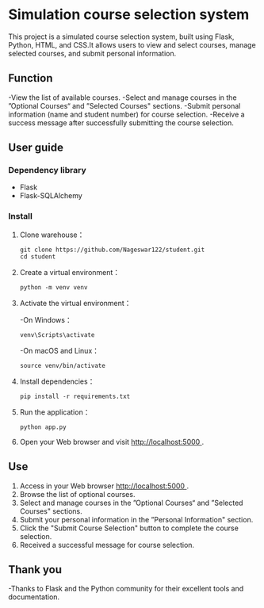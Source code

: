 # Simulation course selection system

This project is a simulated course selection system, built using Flask, Python, HTML, and CSS.It allows users to view and select courses, manage selected courses, and submit personal information.

## Function

-View the list of available courses.
-Select and manage courses in the ”Optional Courses“ and ”Selected Courses" sections.
-Submit personal information (name and student number) for course selection.
-Receive a success message after successfully submitting the course selection.

## User guide

### Dependency library

- Flask
- Flask-SQLAlchemy

### Install

1. Clone warehouse：

   ```
   git clone https://github.com/Nageswar122/student.git
   cd student
   ```

2. Create a virtual environment：

   ```
   python -m venv venv
   ```

3. Activate the virtual environment：

   -On Windows：

     ```
     venv\Scripts\activate
     ```

   -On macOS and Linux：

     ```
     source venv/bin/activate
     ```

4. Install dependencies：

   ```
   pip install -r requirements.txt
   ```

5. Run the application：

   ```
   python app.py
   ```

6. Open your Web browser and visit [http://localhost:5000 ](http://localhost:5000/).

## Use

1. Access in your Web browser [http://localhost:5000 ](http://localhost:5000/).
2. Browse the list of optional courses.
3. Select and manage courses in the ”Optional Courses“ and ”Selected Courses" sections.
4. Submit your personal information in the ”Personal Information" section.
5. Click the "Submit Course Selection" button to complete the course selection.
6. Received a successful message for course selection.

## Thank you

-Thanks to Flask and the Python community for their excellent tools and documentation.
